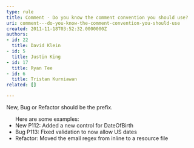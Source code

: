 ```yaml
---
type: rule
title: Comment - Do you know the comment convention you should use?
uri: comment---do-you-know-the-comment-convention-you-should-use
created: 2011-11-18T03:52:32.0000000Z
authors:
- id: 22
  title: David Klein
- id: 5
  title: Justin King
- id: 17
  title: Ryan Tee
- id: 6
  title: Tristan Kurniawan
related: []

---
```




<span class='intro'> <p>New, Bug or Refactor should be the prefix. </p>
<ul>Here are some examples&#58; <li>New P112&#58; Added a new control for DateOfBirth </li>
<li>Bug P113&#58; Fixed validation to now allow US dates </li>
<li>Refactor&#58; Moved the email regex from inline to a resource file </li></ul> </span>




